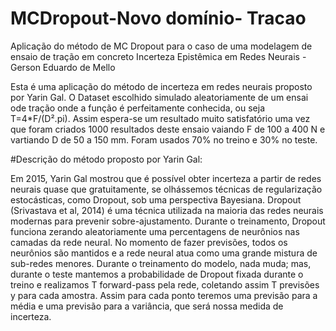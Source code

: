 # MCDropout-Novo domínio- Tracao
Aplicação do método de MC Dropout para o caso de uma modelagem de ensaio de tração em concreto
Incerteza Epistêmica em Redes Neurais - Gerson Eduardo de Mello

Esta é uma aplicação do método de incerteza em redes neurais proposto por Yarin Gal. O Dataset escolhido simulado aleatoriamente de um ensai ode tração onde a função é perfeitamente conhecida, ou seja T=4*F/(D².pi). Assim espera-se um resultado muito satisfatório uma vez que foram criados 1000 resultados deste ensaio vaiando F de 100 a 400 N e vartiando D de 50 a 150 mm. Foram usados 70% no treino e 30% no teste.

#Descrição do método proposto por Yarin Gal:

Em 2015, Yarin Gal mostrou que é possível obter incerteza a partir de redes neurais quase que gratuitamente, se olhássemos técnicas de regularização estocásticas, como Dropout, sob uma perspectiva Bayesiana. Dropout (Srivastava et al, ‎2014) é uma técnica utilizada na maioria das redes neurais modernas para prevenir sobre-ajustamento. Durante o treinamento, Dropout funciona zerando aleatoriamente uma percentagens de neurônios nas camadas da rede neural. No momento de fazer previsões, todos os neurônios são mantidos e a rede neural atua como uma grande mistura de sub-redes menores. Durante o treinamento do modelo, nada muda; mas, durante o teste mantemos a probabilidade de Dropout fixada durante o treino e realizamos T forward-pass pela rede, coletando assim T previsões y para cada amostra. Assim para cada ponto teremos uma previsão para a média e uma previsão para a variância, que será nossa medida de incerteza.
